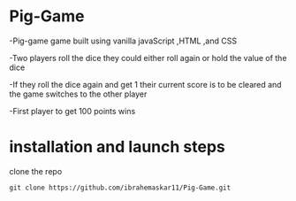 # Pig-Game
-Pig-game game built using vanilla javaScript ,HTML ,and CSS

-Two players roll the dice they could either roll again or hold the value of the dice

-If they roll the dice again and get 1 their current score is to be cleared and the game switches to the other player

-First player to get 100 points wins
# installation and launch steps

clone the repo
```
git clone https://github.com/ibrahemaskar11/Pig-Game.git
```
